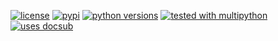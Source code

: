 [![license](https://img.shields.io/github/license/makukha/tox-multipython.svg)](https://github.com/makukha/tox-multipython/blob/main/LICENSE)
[![pypi](https://img.shields.io/pypi/v/tox-multipython.svg#v0.4.0)](https://pypi.python.org/pypi/tox-multipython)
[![python versions](https://img.shields.io/pypi/pyversions/tox-multipython.svg)](https://pypi.org/project/tox-multipython)
[![tested with multipython](https://img.shields.io/badge/tested_with-multipython-x)](https://github.com/makukha/multipython)
[![uses docsub](https://img.shields.io/badge/uses-docsub-royalblue)](https://github.com/makukha/docsub)
